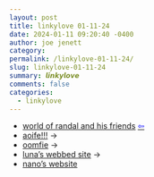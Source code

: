 ```yaml
---
layout: post
title: linkylove 01-11-24
date: 2024-01-11 09:20:40 -0400
author: joe jenett
category: 
permalink: /linkylove-01-11-24/
slug: linkylove-01-11-24
summary: 𝙡𝙞𝙣𝙠𝙮𝙡𝙤𝙫𝙚
comments: false
categories:
  - linkylove
---
```

<ul class="linkylove">
	<li><a href="https://ranfren.neocities.org/">world of randal and his friends</a>  <a title="source" href="https://voyager.neocities.org/"><span style="color:blue;">&#8678;</span></a></li>
	<li><a title="aoife!!!" href="https://enby.space/">aoife!!!</a> <span title="led to site shown below">&#8594;</span></li>
	<li><a title="oomfie" href="https://oomfie.town/">oomfie</a> <span title="led to site shown below">&#8594;</span></li>
	<li><a title="luna’s webbed site" href="https://janluna.eu.org/">luna’s webbed site</a> <span title="led to site shown below">&#8594;</span></li>
	<li><a title="nano’s website" href="https://nano.lgbt/">nano’s website </a></li>
</ul>

<a href="https://brid.gy/publish/mastodon"></a>